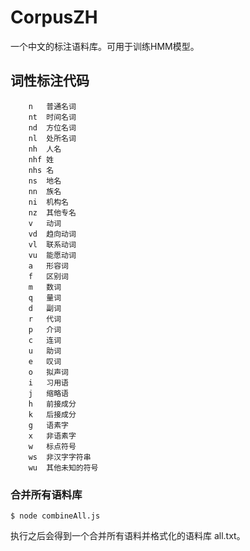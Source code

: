 CorpusZH
===

一个中文的标注语料库。可用于训练HMM模型。

## 词性标注代码

		n   普通名词
		nt  时间名词
		nd  方位名词
		nl  处所名词
		nh  人名
		nhf 姓
		nhs 名
		ns  地名
		nn  族名
		ni  机构名
		nz  其他专名
		v   动词
		vd  趋向动词
		vl  联系动词
		vu  能愿动词
		a   形容词
		f   区别词
		m   数词　　
		q   量词
		d   副词
		r   代词
		p   介词
		c   连词
		u   助词
		e   叹词
		o   拟声词
		i   习用语
		j   缩略语
		h   前接成分
		k   后接成分
		g   语素字
		x   非语素字
		w   标点符号
		ws  非汉字字符串
		wu  其他未知的符号

### 合并所有语料库

```
$ node combineAll.js
```

执行之后会得到一个合并所有语料并格式化的语料库 all.txt。